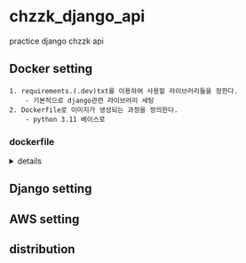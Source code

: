 # chzzk_django_api
practice django chzzk api


## Docker setting
    1. requirements.(.dev)txt를 이용하여 사용할 라이브러리들을 정한다.
        - 기본적으로 django관련 라이브러리 세팅
    2. Dockerfile로 이미지가 생성되는 과정을 정의한다.
        - python 3.11 베이스로 
### dockerfile
<details>
<summary>details</summary>

[Dockerfile](./Dockerfile)  

<img src="./readme_contents/Dockerfile.png">
</details>

## Django setting

## AWS setting

## distribution